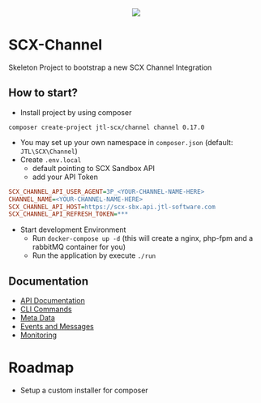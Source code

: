 <div align="center">
  <img src="https://cdn.eazyauction.de/eastatic/scx_logo.png">
</div>

# SCX-Channel

Skeleton Project to bootstrap a new SCX Channel Integration

## How to start?

* Install project by using composer
````
composer create-project jtl-scx/channel channel 0.17.0
````
* You may set up your own namespace in `composer.json` (default: `JTL\SCX\Channel`)
* Create `.env.local`
  * default pointing to SCX Sandbox API
  * add your API Token
````ini
SCX_CHANNEL_API_USER_AGENT=3P_<YOUR-CHANNEL-NAME-HERE>
CHANNEL_NAME=<YOUR-CHANNEL-NAME-HERE>
SCX_CHANNEL_API_HOST=https://scx-sbx.api.jtl-software.com
SCX_CHANNEL_API_REFRESH_TOKEN=***
````
* Start development Environment
  * Run `docker-compose up -d` (this will create a nginx, php-fpm and a rabbitMQ container for you)
  * Run the application by execute `./run`

## Documentation

* [API Documentation](https://scx-sandbox.ui.jtl-software.com/docs/api_channel.html)
* [CLI Commands](docs/010_cli.md)  
* [Meta Data](docs/020_meta_data.md)  
* [Events and Messages](docs/030_event_n_messages.md)  
* [Monitoring](docs/510_monitoring.md)  

# Roadmap

* Setup a custom installer for composer 
 

    
    

